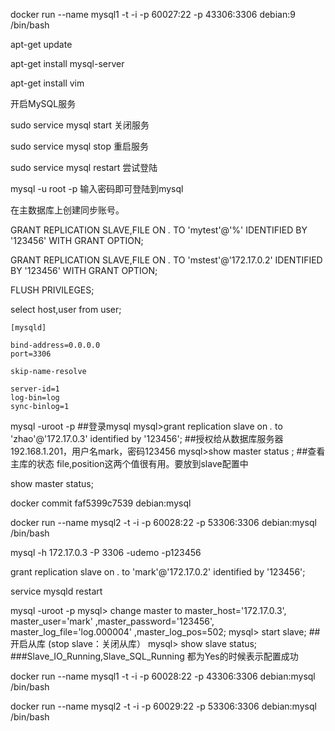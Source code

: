 docker run --name mysql1 -t -i -p 60027:22 -p 43306:3306 debian:9 /bin/bash 


apt-get update

apt-get install mysql-server

apt-get install vim


开启MySQL服务

sudo service mysql start
关闭服务

sudo service mysql stop
重启服务

sudo service mysql restart
尝试登陆

mysql -u root -p
输入密码即可登陆到mysql


在主数据库上创建同步账号。

GRANT REPLICATION SLAVE,FILE ON *.* TO 'mytest'@'%' IDENTIFIED BY '123456' WITH GRANT OPTION;

GRANT REPLICATION SLAVE,FILE ON *.* TO 'mstest'@'172.17.0.2' IDENTIFIED BY '123456' WITH GRANT OPTION;

FLUSH PRIVILEGES;


select host,user from user;

```
[mysqld]

bind-address=0.0.0.0
port=3306

skip-name-resolve

server-id=1
log-bin=log
sync-binlog=1
```

mysql -uroot -p  ##登录mysql
mysql>grant replication slave on *.* to 'zhao'@'172.17.0.3' identified by '123456';   ##授权给从数据库服务器192.168.1.201，用户名mark，密码123456
mysql>show master status ; ##查看主库的状态  file,position这两个值很有用。要放到slave配置中

show master status;

docker commit faf5399c7539 debian:mysql

docker run --name mysql2 -t -i -p 60028:22 -p 53306:3306 debian:mysql /bin/bash 


 mysql -h 172.17.0.3 -P 3306 -udemo -p123456












grant replication slave on *.* to 'mark'@'172.17.0.2' identified by '123456';




service mysqld restart

mysql -uroot -p
mysql> change master to  master_host='172.17.0.3', master_user='mark' ,master_password='123456', master_log_file='log.000004' ,master_log_pos=502;
mysql> start slave;  ##开启从库   (stop slave：关闭从库）
mysql> show slave status; ###Slave_IO_Running,Slave_SQL_Running 都为Yes的时候表示配置成功 





















docker run --name mysql1 -t -i -p 60028:22 -p 43306:3306 debian:mysql /bin/bash 




docker run --name mysql2 -t -i -p 60029:22 -p 53306:3306 debian:mysql /bin/bash 